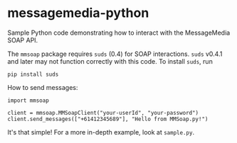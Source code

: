 messagemedia-python
===================

Sample Python code demonstrating how to interact with the MessageMedia SOAP API.

The `mmsoap` package requires `suds` (0.4) for SOAP interactions. `suds` v0.4.1 and later may not function
correctly with this code. To install `suds`, run

    pip install suds

How to send messages:

    import mmsoap

    client = mmsoap.MMSoapClient("your-userId", "your-password")
    client.send_messages(["+61412345689"], "Hello from MMSoap.py!")

It's that simple! For a more in-depth example, look at `sample.py`.